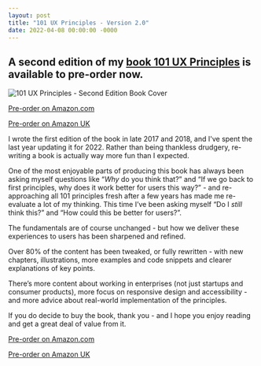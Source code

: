 ```yaml
---
layout: post
title: "101 UX Principles - Version 2.0"
date: 2022-04-08 00:00:00 -0000
---
```

## A second edition of my [book 101 UX Principles](https://uxbook.io/) is available to pre-order now.

![101 UX Principles - Second Edition Book Cover](https://blog.willgrant.org/images/101-ux-2e-cover-mock.png)

<p><a href="https://amzn.to/3jieFpn">Pre-order on Amazon.com</a></p>
<p><a href="https://amzn.to/3rab0ya">Pre-order on Amazon UK</a></p>

I wrote the first edition of the book in late 2017 and 2018, and I've spent the last year updating it for 2022. Rather than being thankless drudgery, re-writing a book is actually way more fun than I expected. 

One of the most enjoyable parts of producing this book has always been asking myself questions like “_Why_ do you think that?” and “If we go back to first principles, why does it work better for users this way?” - and re-approaching all 101 principles fresh after a few years has made me re-evaluate a lot of my thinking. This time I’ve been asking myself “Do I _still_ think this?” and “How could this be better for users?”.

The fundamentals are of course unchanged - but how we deliver these experiences to users has been sharpened and refined. 

Over 80% of the content has been tweaked, or fully rewritten - with new chapters, illustrations, more examples and code snippets and clearer explanations of key points. 

There’s more content about working in enterprises (not just startups and consumer products), more focus on responsive design and accessibility - and more advice about real-world implementation of the principles. 

If you do decide to buy the book, thank you - and I hope you enjoy reading and get a great deal of value from it. 

<p><a href="https://amzn.to/3jieFpn">Pre-order on Amazon.com</a></p>
<p><a href="https://amzn.to/3rab0ya">Pre-order on Amazon UK</a></p>